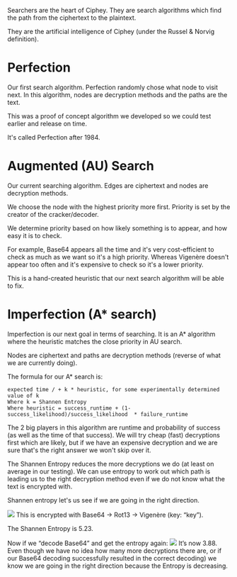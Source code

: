 Searchers are the heart of Ciphey. They are search algorithms which find the path from the ciphertext to the plaintext.

They are the artificial intelligence of Ciphey (under the Russel & Norvig definition).

# Perfection
Our first search algorithm. Perfection randomly chose what node to visit next. In this algorithm, nodes are decryption methods and the paths are the text.

This was a proof of concept algorithm we developed so we could test earlier and release on time. 

It's called Perfection after 1984.

# Augmented (AU) Search
Our current searching algorithm. Edges are ciphertext and nodes are decryption methods.

We choose the node with the highest priority more first. Priority is set by the creator of the cracker/decoder.

We determine priority based on how likely something is to appear, and how easy it is to check.

For example, Base64 appears all the time and it's very cost-efficient to check as much as we want so it's a high priority. Whereas Vigenère doesn't appear too often and it's expensive to check so it's a lower priority.

This is a hand-created heuristic that our next search algorithm will be able to fix.

# Imperfection (A* search)
Imperfection is our next goal in terms of searching. It is an A* algorithm where the heuristic matches the close priority in AU search.

Nodes are ciphertext and paths are decryption methods (reverse of what we are currently doing).

The formula for our A* search is:

```
expected time / + k * heuristic, for some experimentally determined value of k
Where k = Shannen Entropy
Where heuristic = success_runtime + (1-success_likelihood)/success_likelihood  * failure_runtime
```

The 2 big players in this algorithm are runtime and probability of success (as well as the time of that success). We will try cheap (fast) decryptions first which are likely, but if we have an expensive decryption and we are sure that's the right answer we won't skip over it.

The Shannen Entropy reduces the more decryptions we do (at least on average in our testing). We can use entropy to work out which path is leading us to the right decryption method even if we do not know what the text is encrypted with.

Shannen entropy let's us see if we are going in the right direction.

![](https://cdn.substack.com/image/fetch/w_1456,c_limit,f_auto,q_auto:good,fl_progressive:steep/https%3A%2F%2Fbucketeer-e05bbc84-baa3-437e-9518-adb32be77984.s3.amazonaws.com%2Fpublic%2Fimages%2F0e1c211c-f3ef-4c0f-aa71-fcc5749583c3_1437x1195.png)
This is encrypted with Base64 -> Rot13 -> Vigenère (key: “key”).

The Shannen Entropy is 5.23.

Now if we “decode Base64” and get the entropy again:
![](https://cdn.substack.com/image/fetch/w_1456,c_limit,f_auto,q_auto:good,fl_progressive:steep/https%3A%2F%2Fbucketeer-e05bbc84-baa3-437e-9518-adb32be77984.s3.amazonaws.com%2Fpublic%2Fimages%2Fa9ceeddb-dece-4113-96c9-5a8c5776ce34_1441x1189.png)
It’s now 3.88. Even though we have no idea how many more decryptions there are, or if our Base64 decoding successfully resulted in the correct decoding) we know we are going in the right direction because the Entropy is decreasing. 
